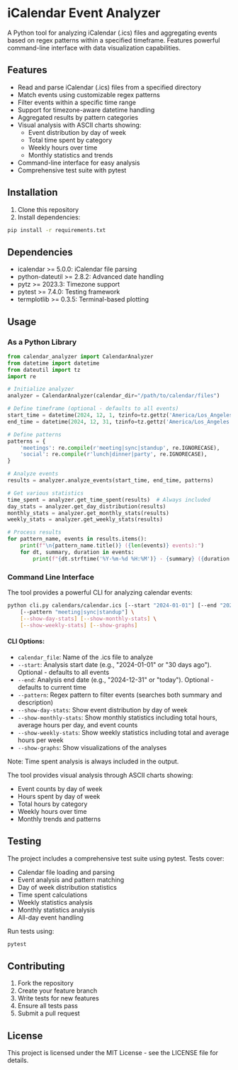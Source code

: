 # iCalendar Event Analyzer

A Python tool for analyzing iCalendar (.ics) files and aggregating events based on regex patterns within a specified timeframe. Features powerful command-line interface with data visualization capabilities.

## Features

- Read and parse iCalendar (.ics) files from a specified directory
- Match events using customizable regex patterns
- Filter events within a specific time range
- Support for timezone-aware datetime handling
- Aggregated results by pattern categories
- Visual analysis with ASCII charts showing:
  - Event distribution by day of week
  - Total time spent by category
  - Weekly hours over time
  - Monthly statistics and trends
- Command-line interface for easy analysis
- Comprehensive test suite with pytest

## Installation

1. Clone this repository
2. Install dependencies:
```bash
pip install -r requirements.txt
```

## Dependencies

- icalendar >= 5.0.0: iCalendar file parsing
- python-dateutil >= 2.8.2: Advanced date handling
- pytz >= 2023.3: Timezone support
- pytest >= 7.4.0: Testing framework
- termplotlib >= 0.3.5: Terminal-based plotting

## Usage

### As a Python Library

```python
from calendar_analyzer import CalendarAnalyzer
from datetime import datetime
from dateutil import tz
import re

# Initialize analyzer
analyzer = CalendarAnalyzer(calendar_dir="/path/to/calendar/files")

# Define timeframe (optional - defaults to all events)
start_time = datetime(2024, 12, 1, tzinfo=tz.gettz('America/Los_Angeles'))
end_time = datetime(2024, 12, 31, tzinfo=tz.gettz('America/Los_Angeles'))

# Define patterns
patterns = {
    'meetings': re.compile(r'meeting|sync|standup', re.IGNORECASE),
    'social': re.compile(r'lunch|dinner|party', re.IGNORECASE),
}

# Analyze events
results = analyzer.analyze_events(start_time, end_time, patterns)

# Get various statistics
time_spent = analyzer.get_time_spent(results)  # Always included
day_stats = analyzer.get_day_distribution(results)
monthly_stats = analyzer.get_monthly_stats(results)
weekly_stats = analyzer.get_weekly_stats(results)

# Process results
for pattern_name, events in results.items():
    print(f"\n{pattern_name.title()} ({len(events)} events):")
    for dt, summary, duration in events:
        print(f"{dt.strftime('%Y-%m-%d %H:%M')} - {summary} ({duration.total_seconds()/3600:.1f}h)")
```

### Command Line Interface

The tool provides a powerful CLI for analyzing calendar events:

```bash
python cli.py calendars/calendar.ics [--start "2024-01-01"] [--end "2024-12-31"] \
    [--pattern "meeting|sync|standup"] \
    [--show-day-stats] [--show-monthly-stats] \
    [--show-weekly-stats] [--show-graphs]
```

#### CLI Options:
- `calendar_file`: Name of the .ics file to analyze
- `--start`: Analysis start date (e.g., "2024-01-01" or "30 days ago"). Optional - defaults to all events
- `--end`: Analysis end date (e.g., "2024-12-31" or "today"). Optional - defaults to current time
- `--pattern`: Regex pattern to filter events (searches both summary and description)
- `--show-day-stats`: Show event distribution by day of week
- `--show-monthly-stats`: Show monthly statistics including total hours, average hours per day, and event counts
- `--show-weekly-stats`: Show weekly statistics including total and average hours per week
- `--show-graphs`: Show visualizations of the analyses

Note: Time spent analysis is always included in the output.

The tool provides visual analysis through ASCII charts showing:
- Event counts by day of week
- Hours spent by day of week
- Total hours by category
- Weekly hours over time
- Monthly trends and patterns

## Testing

The project includes a comprehensive test suite using pytest. Tests cover:

- Calendar file loading and parsing
- Event analysis and pattern matching
- Day of week distribution statistics
- Time spent calculations
- Weekly statistics analysis
- Monthly statistics analysis
- All-day event handling

Run tests using:
```bash
pytest
```

## Contributing

1. Fork the repository
2. Create your feature branch
3. Write tests for new features
4. Ensure all tests pass
5. Submit a pull request

## License

This project is licensed under the MIT License - see the LICENSE file for details.
